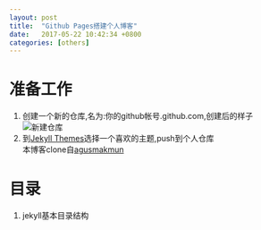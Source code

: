 ```yaml
---
layout: post
title:  "Github Pages搭建个人博客"
date:   2017-05-22 10:42:34 +0800
categories: [others]
---
```

# 准备工作
1. 创建一个新的仓库,名为:你的github帐号.github.com,创建后的样子   
![新建仓库](../static/image/_posts/2017.05.22/repository.png)   
2. 到[Jekyll Themes](http://jekyllthemes.org/)选择一个喜欢的主题,push到个人仓库   
本博客clone自[agusmakmun](https://github.com/agusmakmun/agusmakmun.github.io)
# 目录
1. jekyll基本目录结构


